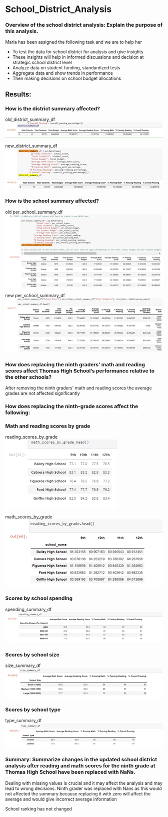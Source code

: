 # School_District_Analysis


### Overview of the school district analysis: Explain the purpose of this analysis.

Maria has been assigned the following task and we are to help her 
- To test the data for school district for analysis and give insights
- These insights will help in informed discussions and decision at strategic school district level 
- Analyze data on student funding, standardized tests
- Aggregate data and show trends in performance
- Then making decisions on school budget allocations


## Results: 

### How is the district summary affected?

old_district_summary_df
![](Images/district_summary_df.png)

new_district_summary_df
![](Images/updated%20district_summary_df.png)

### How is the school summary affected?
old per_school_summary_df
![](Images/old%20per_school_summary_df.head().png)

new per_school_summary_df
![](Images/new%20per_school_summary_df.head().png)


### How does replacing the ninth graders’ math and reading scores affect Thomas High School’s performance relative to the other schools?
After removing the ninth graders' math and reading scores the average grades are not affected significantly


### How does replacing the ninth-grade scores affect the following:


### Math and reading scores by grade
reading_scores_by_grade
![](Images/new%20math_scores_by_grade.head().png)

math_scores_by_grade
![](Images/new%20reading_scores_by_grade.head().png)


### Scores by school spending
spending_summary_df
![](Images/spending_summary_df.png)

### Scores by school size
size_summary_df
![](Images/new%20size_summary_df.png)

### Scores by school type
type_summary_df
![](Images/new%20type_summary_df.png)

### Summary: Summarize changes in the updated school district analysis after reading and math scores for the ninth grade at Thomas High School have been replaced with NaNs.

Dealing with missing values is crucial and it may affect the analysis and may lead to wrong decisions. Ninth grader was replaced with Nans as this would not affected the summary because replacing it with zero will affect the average and would give incorrect average information

School ranking has not changed 

